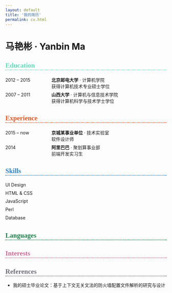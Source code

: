 ```yaml
---
layout: default
title: '我的简历'
permalink: cv.html
---
```


<style>
  /* Style of section table */
  .section-table {
    display: table;
    width: 100%;
  }
  .section-row {
    display: table-row;
  }
  .col-left, .col-right {
    display: table-cell;
    padding: .2em 0;
  }
  .col-left {
      width: 8rem;
    }
  @media (min-width: 48em) {
  
    .col-left {
      width: 9rem;
    }
  }
  .section-heading {
    font-family: 'icomoon' !important;
    border-bottom: 2px dotted;
  }
  .section-skills .col-right {
    height: 1.8em;
    vertical-align: bottom;
  }
  .section-skills .skill-icon {
    font-size: 1.2em;
    font-family: 'icomoon' !important;
    color: #2C82C9;
  }
  .section-skills .skill-icon.skill-on:before {
    content: "\e9d9";
  }
  .section-skills .skill-icon.skill-off:before {
    content: "\e9d7";
  }
</style>


<div class="page">
  <h1 class="page-title">马艳彬 &middot; Yanbin Ma</h1>
  <!-- <p class="lead"></p> -->

  <h2 id="section-1" class="section-heading" style="color: #64DDBB">Education</h2>
  <div class="section-table">
    <div class="section-row">
      <div class="col-left">2012 &ndash; 2015</div>
      <div class="col-right"><strong>北京邮电大学</strong> &middot; 计算机学院<br>获得计算机技术专业硕士学位</div>
    </div>
    <div class="section-row">
      <div class="col-left">2007 &ndash; 2011</div>
      <div class="col-right"><strong>山西大学</strong> &middot; 计算机与信息技术学院<br>获得计算机科学与技术学士学位</div>
    </div>
  </div>
  <h2 id="section-2" class="section-heading" style="color: #E75926">Experience</h2>
  <div class="section-table">
    <div class="section-row">
      <div class="col-left">2015 &ndash; now</div>
      <div class="col-right"><strong>京城某事业单位</strong> &middot; 技术实验室<br>软件设计师</div>
    </div>
    <div class="section-row">
      <div class="col-left">2014</div>
      <div class="col-right"><strong>阿里巴巴</strong> &middot; 聚划算事业部<br>前端开发实习生</div>
    </div>
  </div>
  <h2 id="section-3" class="section-heading" style="color: #2C82C9">Skills</h2>
  <div class="section-table section-skills">
    <div class="section-row">
      <div class="col-left">UI Design</div>
      <div class="col-right"><span class="skill-icon skill-on"></span><span class="skill-icon skill-on"></span><span class="skill-icon skill-on"></span><span class="skill-icon skill-on"></span><span class="skill-icon skill-on"></span><span class="skill-icon skill-off"></span><span class="skill-icon skill-off"></span><span class="skill-icon skill-off"></span><span class="skill-icon skill-off"></span><span class="skill-icon skill-off"></span></div>
    </div>
    <div class="section-row">
      <div class="col-left">HTML &amp; CSS</div>
      <div class="col-right"><span class="skill-icon skill-on"></span><span class="skill-icon skill-on"></span><span class="skill-icon skill-on"></span><span class="skill-icon skill-on"></span><span class="skill-icon skill-on"></span><span class="skill-icon skill-on"></span><span class="skill-icon skill-on"></span><span class="skill-icon skill-on"></span><span class="skill-icon skill-off"></span><span class="skill-icon skill-off"></span></div>
    </div>
    <div class="section-row">
      <div class="col-left">JavaScript</div>
      <div class="col-right"><span class="skill-icon skill-on"></span><span class="skill-icon skill-on"></span><span class="skill-icon skill-on"></span><span class="skill-icon skill-on"></span><span class="skill-icon skill-on"></span><span class="skill-icon skill-on"></span><span class="skill-icon skill-on"></span><span class="skill-icon skill-off"></span><span class="skill-icon skill-off"></span><span class="skill-icon skill-off"></span></div>
    </div>
    <div class="section-row">
      <div class="col-left">Perl</div>
      <div class="col-right"><span class="skill-icon skill-on"></span><span class="skill-icon skill-on"></span><span class="skill-icon skill-on"></span><span class="skill-icon skill-on"></span><span class="skill-icon skill-on"></span><span class="skill-icon skill-on"></span><span class="skill-icon skill-off"></span><span class="skill-icon skill-off"></span><span class="skill-icon skill-off"></span><span class="skill-icon skill-off"></span></div>
    </div>
    <div class="section-row">
      <div class="col-left">Database</div>
      <div class="col-right"><span class="skill-icon skill-on"></span><span class="skill-icon skill-on"></span><span class="skill-icon skill-on"></span><span class="skill-icon skill-on"></span><span class="skill-icon skill-off"></span><span class="skill-icon skill-off"></span><span class="skill-icon skill-off"></span><span class="skill-icon skill-off"></span><span class="skill-icon skill-off"></span><span class="skill-icon skill-off"></span></div>
    </div>
  </div>
  <h2 id="section-4" class="section-heading" style="color: #1E824C">Languages</h2>
  <h2 id="section-5" class="section-heading" style="color: #CD6B97">Interests</h2>
  <h2 id="section-6" class="section-heading" style="color: #706F77">References</h2>
  <ul>
    <li>我的硕士毕业论文：基于上下文无关文法的防火墙配置文件解析的研究与设计</li>
  </ul>
</div>
